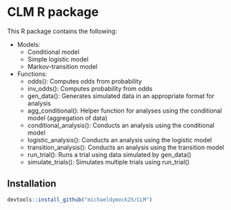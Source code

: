 # CLM R package

This R package contains the following:

- Models:
  - Conditional model
  - Simple logistic model
  - Markov-transition model
- Functions:
  - odds(): Computes odds from probability
  - inv_odds(): Computes probability from odds
  - gen_data(): Generates simulated data in an appropriate format for analysis
  - agg_conditional(): Helper function for analyses using the conditional model (aggregation of data)
  - conditional_analysis(): Conducts an analysis using the conditional model
  - logistic_analysis(): Conducts an analysis using the logistic model
  - transition_analysis(): Conducts an analysis using the transition model
  - run_trial(): Runs a trial using data simulated by gen_data()
  - simulate_trials(): Simulates multiple trials using run_trial()

## Installation

```r
devtools::install_github("michaeldymock25/CLM")
```
